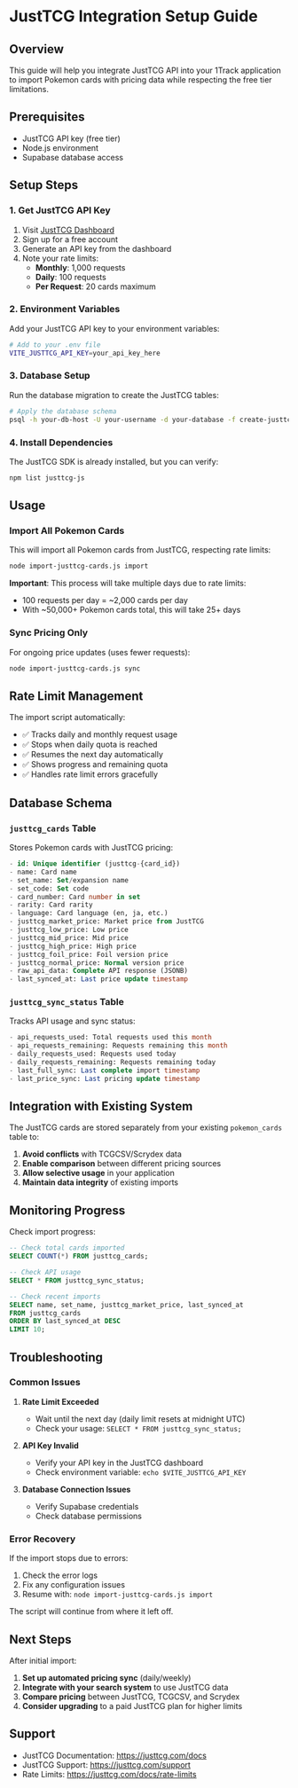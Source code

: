 # JustTCG Integration Setup Guide

## Overview

This guide will help you integrate JustTCG API into your 1Track application to import Pokemon cards with pricing data while respecting the free tier limitations.

## Prerequisites

- JustTCG API key (free tier)
- Node.js environment
- Supabase database access

## Setup Steps

### 1. Get JustTCG API Key

1. Visit [JustTCG Dashboard](https://justtcg.com/dashboard)
2. Sign up for a free account
3. Generate an API key from the dashboard
4. Note your rate limits:
   - **Monthly**: 1,000 requests
   - **Daily**: 100 requests  
   - **Per Request**: 20 cards maximum

### 2. Environment Variables

Add your JustTCG API key to your environment variables:

```bash
# Add to your .env file
VITE_JUSTTCG_API_KEY=your_api_key_here
```

### 3. Database Setup

Run the database migration to create the JustTCG tables:

```bash
# Apply the database schema
psql -h your-db-host -U your-username -d your-database -f create-justtcg-cards-table.sql
```

### 4. Install Dependencies

The JustTCG SDK is already installed, but you can verify:

```bash
npm list justtcg-js
```

## Usage

### Import All Pokemon Cards

This will import all Pokemon cards from JustTCG, respecting rate limits:

```bash
node import-justtcg-cards.js import
```

**Important**: This process will take multiple days due to rate limits:
- 100 requests per day = ~2,000 cards per day
- With ~50,000+ Pokemon cards total, this will take 25+ days

### Sync Pricing Only

For ongoing price updates (uses fewer requests):

```bash
node import-justtcg-cards.js sync
```

## Rate Limit Management

The import script automatically:

- ✅ Tracks daily and monthly request usage
- ✅ Stops when daily quota is reached
- ✅ Resumes the next day automatically
- ✅ Shows progress and remaining quota
- ✅ Handles rate limit errors gracefully

## Database Schema

### `justtcg_cards` Table

Stores Pokemon cards with JustTCG pricing:

```sql
- id: Unique identifier (justtcg-{card_id})
- name: Card name
- set_name: Set/expansion name
- set_code: Set code
- card_number: Card number in set
- rarity: Card rarity
- language: Card language (en, ja, etc.)
- justtcg_market_price: Market price from JustTCG
- justtcg_low_price: Low price
- justtcg_mid_price: Mid price
- justtcg_high_price: High price
- justtcg_foil_price: Foil version price
- justtcg_normal_price: Normal version price
- raw_api_data: Complete API response (JSONB)
- last_synced_at: Last price update timestamp
```

### `justtcg_sync_status` Table

Tracks API usage and sync status:

```sql
- api_requests_used: Total requests used this month
- api_requests_remaining: Requests remaining this month
- daily_requests_used: Requests used today
- daily_requests_remaining: Requests remaining today
- last_full_sync: Last complete import timestamp
- last_price_sync: Last pricing update timestamp
```

## Integration with Existing System

The JustTCG cards are stored separately from your existing `pokemon_cards` table to:

1. **Avoid conflicts** with TCGCSV/Scrydex data
2. **Enable comparison** between different pricing sources
3. **Allow selective usage** in your application
4. **Maintain data integrity** of existing imports

## Monitoring Progress

Check import progress:

```sql
-- Check total cards imported
SELECT COUNT(*) FROM justtcg_cards;

-- Check API usage
SELECT * FROM justtcg_sync_status;

-- Check recent imports
SELECT name, set_name, justtcg_market_price, last_synced_at 
FROM justtcg_cards 
ORDER BY last_synced_at DESC 
LIMIT 10;
```

## Troubleshooting

### Common Issues

1. **Rate Limit Exceeded**
   - Wait until the next day (daily limit resets at midnight UTC)
   - Check your usage: `SELECT * FROM justtcg_sync_status;`

2. **API Key Invalid**
   - Verify your API key in the JustTCG dashboard
   - Check environment variable: `echo $VITE_JUSTTCG_API_KEY`

3. **Database Connection Issues**
   - Verify Supabase credentials
   - Check database permissions

### Error Recovery

If the import stops due to errors:

1. Check the error logs
2. Fix any configuration issues
3. Resume with: `node import-justtcg-cards.js import`

The script will continue from where it left off.

## Next Steps

After initial import:

1. **Set up automated pricing sync** (daily/weekly)
2. **Integrate with your search system** to use JustTCG data
3. **Compare pricing** between JustTCG, TCGCSV, and Scrydex
4. **Consider upgrading** to a paid JustTCG plan for higher limits

## Support

- JustTCG Documentation: https://justtcg.com/docs
- JustTCG Support: https://justtcg.com/support
- Rate Limits: https://justtcg.com/docs/rate-limits


